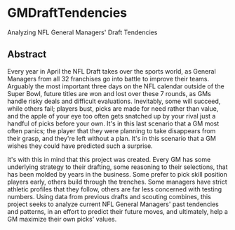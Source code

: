 # GMDraftTendencies
Analyzing NFL General Managers' Draft Tendencies


## Abstract
Every year in April the NFL Draft takes over the sports world, as General Managers from all 32 franchises go into battle to improve their teams. Arguably the most important three days on the NFL calendar outside of the Super Bowl, future titles are won and lost over these 7 rounds, as GMs handle risky deals and difficult evaluations. Inevitably, some will succeed, while others fail; players bust, picks are made for need rather than value, and the apple of your eye too often gets snatched up by your rival just a handful of picks before your own. It's in this last scenario that a GM most often panics; the player that they were planning to take disappears from their grasp, and they're left without a plan. It's in this scenario that a GM wishes they could have predicted such a surprise.

It's with this in mind that this project was created. Every GM has some underlying strategy to their drafting, some reasoning to their selections, that has been molded by years in the business. Some prefer to pick skill position players early, others build through the trenches. Some managers have strict athletic profiles that they follow, others are far less concerned with testing numbers. Using data from previous drafts and scouting combines, this project seeks to analyze current NFL General Managers' past tendencies and patterns, in an effort to predict their future moves, and ultimately, help a GM maximize their own picks' values.